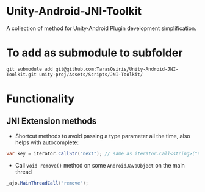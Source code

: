# Unity-Android-JNI-Toolkit
A collection of method for Unity-Android Plugin development simplification.

# To add as submodule to subfolder

```
git submodule add git@github.com:TarasOsiris/Unity-Android-JNI-Toolkit.git unity-proj/Assets/Scripts/JNI-Toolkit/
```

# Functionality

## JNI Extension methods

* Shortcut methods to avoid passing a type parameter all the time, also helps with autocomplete:

```csharp
var key = iterator.CallStr("next"); // same as iterator.Call<string>("next")
```

* Call `void remove()` method on some `AndroidJavaObject` on the main thread

```csharp
_ajo.MainThreadCall("remove");
```
